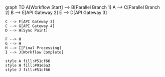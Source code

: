 graph TD
    A[Workflow Start] --> B[Parallel Branch 1]
    A --> C[Parallel Branch 2]
    B --> E[API Gateway 2]
    E --> D[API Gateway 3]

    C --> F[API Gateway 3]
    C --> G[API Gateway 4]
    D --> H[Sync Point]

    F --> H
    G --> H
    H --> I[Final Processing]
    I --> J[Workflow Complete]
    
    style A fill:#51cf66
    style H fill:#91e5a3
    style J fill:#51cf66
